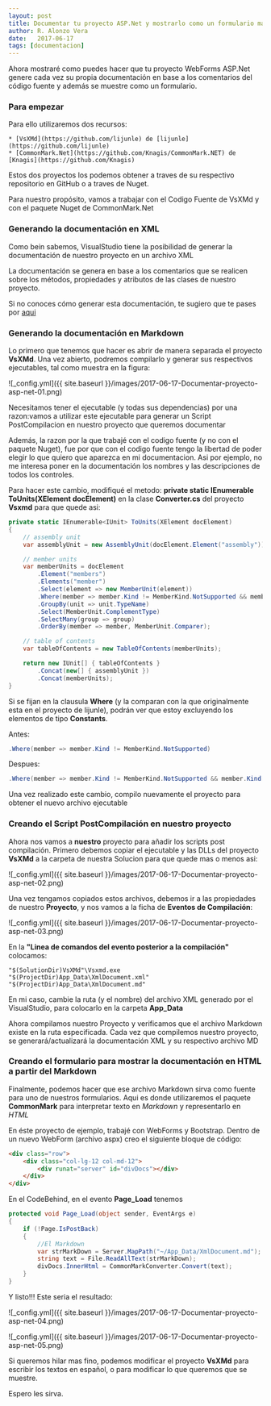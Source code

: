 ```yaml
---
layout: post
title: Documentar tu proyecto ASP.Net y mostrarlo como un formulario mas
author: R. Alonzo Vera
date:   2017-06-17
tags: [documentacion]
---
```


Ahora mostraré como puedes hacer que tu proyecto WebForms ASP.Net genere cada vez su propia documentación en base a los comentarios del código fuente y además se muestre como un formulario.

### Para empezar
Para ello utilizaremos dos recursos:

    * [VsXMd](https://github.com/lijunle) de [lijunle](https://github.com/lijunle)
    * [CommonMark.Net](https://github.com/Knagis/CommonMark.NET) de [Knagis](https://github.com/Knagis)

Estos dos proyectos los podemos obtener a traves de su respectivo repositorio en GitHub o a traves de Nuget.

Para nuestro propósito, vamos a trabajar con el Codigo Fuente de VsXMd y con el paquete Nuget de CommonMark.Net

### Generando la documentación en XML

Como bein sabemos, VisualStudio tiene la posibilidad de generar la documentación de nuestro proyecto en un archivo XML

La documentación se genera en base a los comentarios que se realicen sobre los métodos, propiedades y atributos de las clases de nuestro proyecto.

Si no conoces cómo generar esta documentación, te sugiero que te pases por [aqui](https://msdn.microsoft.com/es-es/library/x4sa0ak0(v=vs.100).aspx)

### Generando la documentación en Markdown

Lo primero que tenemos que hacer es abrir de manera separada el proyecto **VsXMd**.
Una vez abierto, podremos compilarlo y generar sus respectivos ejecutables, tal como muestra en la figura:

![_config.yml]({{ site.baseurl }}/images/2017-06-17-Documentar-proyecto-asp-net-01.png)

Necesitamos tener el ejecutable (y todas sus dependencias) por una razon:vamos a utilizar este ejecutable para generar un Script PostCompilacion en nuestro proyecto que queremos documentar

Además, la razon por la que trabajé con el codigo fuente (y no con el paquete Nuget), fue por que con el codigo fuente tengo la libertad de poder elegir lo que quiero que aparezca en mi documentacion. Asi por ejemplo, no me interesa poner en la documentación los nombres y las descripciones de todos los controles.

Para hacer este cambio, modifiqué el metodo: **private static IEnumerable<IUnit> ToUnits(XElement docElement)** en la clase **Converter.cs** del proyecto **Vsxmd** para que quede asi:

~~~csharp
private static IEnumerable<IUnit> ToUnits(XElement docElement)
{
    // assembly unit
    var assemblyUnit = new AssemblyUnit(docElement.Element("assembly"));

    // member units
    var memberUnits = docElement
        .Element("members")
        .Elements("member")
        .Select(element => new MemberUnit(element))
        .Where(member => member.Kind != MemberKind.NotSupported && member.Kind != MemberKind.Constants)
        .GroupBy(unit => unit.TypeName)
        .Select(MemberUnit.ComplementType)
        .SelectMany(group => group)
        .OrderBy(member => member, MemberUnit.Comparer);

    // table of contents
    var tableOfContents = new TableOfContents(memberUnits);

    return new IUnit[] { tableOfContents }
        .Concat(new[] { assemblyUnit })
        .Concat(memberUnits);
}
~~~

Si se fijan en la clausula **Where** (y la comparan con la que originalmente esta en el proyecto de lijunle), podrán ver que estoy excluyendo los elementos de tipo **Constants**.

Antes:
~~~csharp
.Where(member => member.Kind != MemberKind.NotSupported)
~~~
Despues:
~~~csharp
.Where(member => member.Kind != MemberKind.NotSupported && member.Kind != MemberKind.Constants)
~~~

Una vez realizado este cambio, compilo nuevamente el proyecto para obtener el nuevo archivo ejecutable

### Creando el Script PostCompilación en nuestro proyecto

Ahora nos vamos a **nuestro** proyecto para añadir los scripts post compilación.
Primero debemos copiar el ejecutable y las DLLs del proyecto **VsXMd** a la carpeta de nuestra Solucion para que quede mas o menos asi:

![_config.yml]({{ site.baseurl }}/images/2017-06-17-Documentar-proyecto-asp-net-02.png)

Una vez tengamos copiados estos archivos, debemos ir a las propiedades de nuestro **Proyecto**, y nos vamos a la ficha de **Eventos de Compilación**:

![_config.yml]({{ site.baseurl }}/images/2017-06-17-Documentar-proyecto-asp-net-03.png)

En la **"Linea de comandos del evento posterior a la compilación"** colocamos:

~~~
"$(SolutionDir)VsXMd"\Vsxmd.exe "$(ProjectDir)App_Data\XmlDocument.xml" "$(ProjectDir)App_Data\XmlDocument.md"
~~~

En mi caso, cambie la ruta (y el nombre) del archivo XML generado por el VisualStudio, para colocarlo en la carpeta **App_Data**

Ahora compilamos nuestro Proyecto y verificamos que el archivo Markdown existe en la ruta especificada. Cada vez que compilemos nuestro proyecto, se generará/actualizará la documentación XML y su respectivo archivo MD


### Creando el formulario para mostrar la documentación en HTML a partir del Markdown

Finalmente, podemos hacer que ese archivo Markdown sirva como fuente para uno de nuestros formularios. Aqui es donde utilizaremos el paquete **CommonMark** para interpretar texto en *Markdown* y representarlo en *HTML*

En éste proyecto de ejemplo, trabajé con WebForms y Bootstrap. Dentro de un nuevo WebForm (archivo aspx) creo el siguiente bloque de código:

~~~html
<div class="row">
    <div class="col-lg-12 col-md-12">
        <div runat="server" id="divDocs"></div>
    </div>
</div>
~~~

En el CodeBehind, en el evento **Page_Load** tenemos

~~~csharp
protected void Page_Load(object sender, EventArgs e)
{
    if (!Page.IsPostBack)
    {
        //El Markdown
        var strMarkDown = Server.MapPath("~/App_Data/XmlDocument.md");
        string text = File.ReadAllText(strMarkDown);
        divDocs.InnerHtml = CommonMarkConverter.Convert(text);
    }
}
~~~

Y listo!!! Este seria el resultado:

![_config.yml]({{ site.baseurl }}/images/2017-06-17-Documentar-proyecto-asp-net-04.png)

![_config.yml]({{ site.baseurl }}/images/2017-06-17-Documentar-proyecto-asp-net-05.png)

Si queremos hilar mas fino, podemos modificar el proyecto **VsXMd** para escribir los textos en español, o para modificar lo que queremos que se muestre.

Espero les sirva.